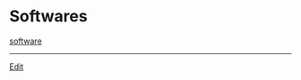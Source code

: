 # Softwares

[software](software.md)





----
[Edit](https://github.com/vitroid/vitroid.github.io/blob/master/MD/Softwares.md)
